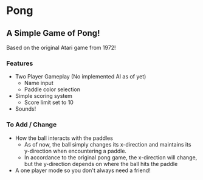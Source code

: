 # Pong

## A Simple Game of Pong!
  Based on the original Atari game from 1972!

### Features
* Two Player Gameplay (No implemented AI as of yet)
  * Name input
  * Paddle color selection
* Simple scoring system
  * Score limit set to 10
* Sounds!

### To Add / Change
* How the ball interacts with the paddles
  * As of now, the ball simply changes its x-direction and maintains its y-direction when encountering a paddle.
  * In accordance to the original pong game, the x-direction will change, but the y-direction depends on where the ball hits the paddle
* A one player mode so you don't always need a friend!

